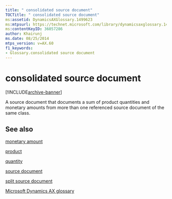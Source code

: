 ```yaml
---
title: " consolidated source document"
TOCTitle: " consolidated source document"
ms:assetid: DynamicsAXGlossary.1499623
ms:mtpsurl: https://technet.microsoft.com/library/dynamicsaxglossary.1499623(v=AX.60)
ms:contentKeyID: 36057286
author: Khairunj
ms.date: 08/25/2014
mtps_version: v=AX.60
f1_keywords:
- Glossary.consolidated source document
---
```


# consolidated source document


[!INCLUDE[archive-banner](includes/archive-banner.md)]

A source document that documents a sum of product quantities and monetary amounts from more than one referenced source document of the same class.

## See also

[monetary amount](monetary-amount.md)

[product](product.md)

[quantity](quantity.md)

[source document](source-document.md)

[split source document](split-source-document.md)

[Microsoft Dynamics AX glossary](glossary/microsoft-dynamics-ax-glossary.md)

  



